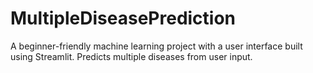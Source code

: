 # MultipleDiseasePrediction
A beginner-friendly machine learning project with a user interface built using Streamlit. Predicts multiple diseases from user input.
